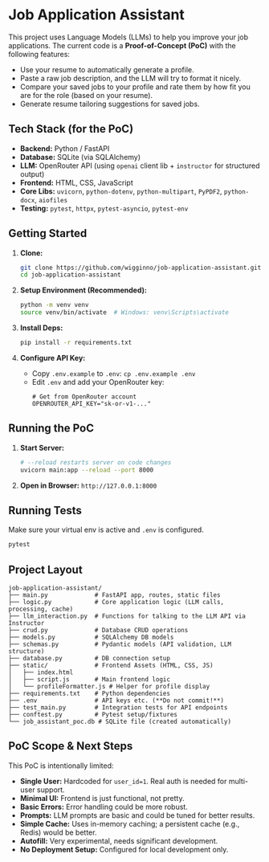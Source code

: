 # Job Application Assistant

This project uses Language Models (LLMs) to help you improve your job applications. The current code is a **Proof-of-Concept (PoC)** with the following features:

*   Use your resume to automatically generate a profile.
*   Paste a raw job description, and the LLM will try to format it nicely.
*   Compare your saved jobs to your profile and rate them by how fit you are for the role (based on your resume).
*   Generate resume tailoring suggestions for saved jobs.

## Tech Stack (for the PoC)

*   **Backend:** Python / FastAPI
*   **Database:** SQLite (via SQLAlchemy)
*   **LLM:** OpenRouter API (using `openai` client lib + `instructor` for structured output)
*   **Frontend:** HTML, CSS, JavaScript
*   **Core Libs:** `uvicorn`, `python-dotenv`, `python-multipart`, `PyPDF2`, `python-docx`, `aiofiles`
*   **Testing:** `pytest`, `httpx`, `pytest-asyncio`, `pytest-env`

## Getting Started

1.  **Clone:**
    ```bash
    git clone https://github.com/wigginno/job-application-assistant.git
    cd job-application-assistant
    ```

2.  **Setup Environment (Recommended):**
    ```bash
    python -m venv venv
    source venv/bin/activate  # Windows: venv\Scripts\activate
    ```

3.  **Install Deps:**
    ```bash
    pip install -r requirements.txt
    ```

4.  **Configure API Key:**
    *   Copy `.env.example` to `.env`: `cp .env.example .env`
    *   Edit `.env` and add your OpenRouter key:
        ```env
        # Get from OpenRouter account
        OPENROUTER_API_KEY="sk-or-v1-..."
        ```

## Running the PoC

1.  **Start Server:**
    ```bash
    # --reload restarts server on code changes
    uvicorn main:app --reload --port 8000
    ```

2.  **Open in Browser:**
    `http://127.0.0.1:8000`

## Running Tests

Make sure your virtual env is active and `.env` is configured.

```bash
pytest
```

## Project Layout

```
job-application-assistant/
├── main.py             # FastAPI app, routes, static files
├── logic.py            # Core application logic (LLM calls, processing, cache)
├── llm_interaction.py  # Functions for talking to the LLM API via Instructor
├── crud.py             # Database CRUD operations
├── models.py           # SQLAlchemy DB models
├── schemas.py          # Pydantic models (API validation, LLM structure)
├── database.py         # DB connection setup
├── static/             # Frontend Assets (HTML, CSS, JS)
│   ├── index.html
│   ├── script.js       # Main frontend logic
│   └── profileFormatter.js # Helper for profile display
├── requirements.txt    # Python dependencies
├── .env                # API keys etc. (**Do not commit!**)
├── test_main.py        # Integration tests for API endpoints
├── conftest.py         # Pytest setup/fixtures
└── job_assistant_poc.db # SQLite file (created automatically)
```

## PoC Scope & Next Steps

This PoC is intentionally limited:

*   **Single User:** Hardcoded for `user_id=1`. Real auth is needed for multi-user support.
*   **Minimal UI:** Frontend is just functional, not pretty.
*   **Basic Errors:** Error handling could be more robust.
*   **Prompts:** LLM prompts are basic and could be tuned for better results.
*   **Simple Cache:** Uses in-memory caching; a persistent cache (e.g., Redis) would be better.
*   **Autofill:** Very experimental, needs significant development.
*   **No Deployment Setup:** Configured for local development only.
